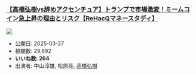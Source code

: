 ### [【高橋弘樹vs辞めアクセンチュア】トランプで市場激変！ミームコイン急上昇の理由とリスク【ReHacQマネースタディ】](https://www.youtube.com/watch?v=HAoPI9TBCIM)
[![](https://img.youtube.com/vi/HAoPI9TBCIM/hqdefault.jpg)](https://www.youtube.com/watch?v=HAoPI9TBCIM)
-   公開日: 2025-03-27
-   視聴数: 29,692
-   **いいね数: 264**
-   出演者: 中山淳雄, 松原亮, [高橋弘樹](/rehacq_fan/people/高橋弘樹 "wikilink")
